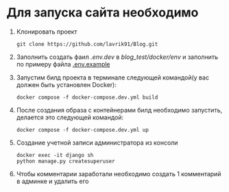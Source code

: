 # Для запуска сайта необходимо 
1. Клонировать проект
    ```shell
    git clone https://github.com/lavrik91/Blog.git
    ```
2. Заполнить создать фаил _.env.dev_ в _blog_test/docker/env_ и заполнить по примеру файла [.env.example](docker%2Fenv%2F.env.example)

3. Запустим билд проекта в терминале следующей командой(у вас должен быть установлен Docker):
    ```shell
    docker compose -f docker-compose.dev.yml build
    ```
4. После создания образа с контейнерами билд необходимо запустить, делается это следующей командой:
    ```shell
    docker compose -f docker-compose.dev.yml up
    ```
5. Создание учетной записи администратора из консоли
    ```shell
    docker exec -it django sh
    python manage.py createsuperuser
    ```
6. Чтобы комментарии заработали необходимо создать 1 комментарий в админке и удалить его



